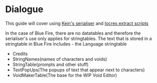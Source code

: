 # Dialogue

This guide will cover using [Kein's serialiser](Tools/UAssetSerialiser.zip) and [locres extract scripts](Tools/UE4_Locress_Scripts.zip)

In the case of Blue Fire, there are no datatables and therefore the serialiser's use only applies for stringtables. The text that is stored in a stringtable in Blue Fire includes - the Language stringtable
- Credits
- StringNames(names of characters and voids)
- StringTable(prompts and other stuff)
- TextPopUps(The popups of text that appear next to characters)
- VoidMakerTable(The base for the WIP Void Editor)
